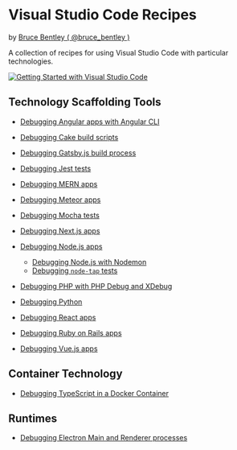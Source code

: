 # Visual Studio Code Recipes

by [Bruce Bentley ( @bruce_bentley )](https://github.com/brucebentley/)

A collection of recipes for using Visual Studio Code with particular technologies.

[![Getting Started with Visual Studio Code](http://img.youtube.com/vi/Sdg0ef2PpBw/0.jpg)](http://www.youtube.com/watch?v=Sdg0ef2PpBw "Getting Started with Visual Studio Code")

## Technology Scaffolding Tools

+ [Debugging Angular apps with Angular CLI][Debugging Angular apps with Angular CLI]

+ [Debugging Cake build scripts][Debugging Cake build scripts]

+ [Debugging Gatsby.js build process][Debugging Gatsby.js build process]

+ [Debugging Jest tests][Debugging Jest tests]

+ [Debugging MERN apps][Debugging MERN apps]

+ [Debugging Meteor apps][Debugging Meteor apps]

+ [Debugging Mocha tests][Debugging Mocha tests]

+ [Debugging Next.js apps][Debugging Next.js apps]

+ [Debugging Node.js apps][Debugging Node.js apps]
  + [Debugging Node.js with Nodemon][Debugging Node.js with Nodemon]
  + [Debugging `node-tap` tests][Debugging node-tap tests]

+ [Debugging PHP with PHP Debug and XDebug][Debugging PHP with PHP Debug and XDebug]

+ [Debugging Python][Debugging Python]

+ [Debugging React apps][Debugging React.js apps]

+ [Debugging Ruby on Rails apps][Debugging Ruby on Rails apps]

+ [Debugging Vue.js apps][Debugging Vue.js apps]

## Container Technology

+ [Debugging TypeScript in a Docker Container][Debugging TypeScript in a Docker Container]

## Runtimes

+ [Debugging Electron Main and Renderer processes][Debugging Electron Main and Renderer processes]


[Debugging MERN apps]: https://github.com/weinand/vscode-recipes/tree/master/MERN-Starter
[Debugging Angular apps with Angular CLI]: https://github.com/weinand/vscode-recipes/tree/master/Angular-CLI
[Debugging Next.js apps]: https://github.com/brucebentley/vscode-recipes/tree/master/Next.js
[Debugging Meteor apps]: https://github.com/brucebentley/vscode-recipes/tree/master/Meteor
[Debugging Node.js apps]: https://github.com/brucebentley/vscode-recipes/tree/master/Node.js
[Debugging Node.js with Nodemon]: https://github.com/brucebentley/vscode-recipes/tree/master/Node.js/Nodemon
[Debugging node-tap tests]: https://github.com/brucebentley/vscode-recipes/tree/master/Node.js/debugging-node-tap-tests
[Debugging React.js apps]: https://github.com/brucebentley/vscode-recipes/tree/master/React.js
[Debugging Vue.js apps]: https://github.com/brucebentley/vscode-recipes/tree/master/Vue.js-CLI
[Debugging Mocha tests]: https://github.com/brucebentley/vscode-recipes/tree/master/debugging-Mocha-tests
[Debugging Jest tests]: https://github.com/brucebentley/vscode-recipes/tree/master/debugging-Jest-tests
[Debugging Ruby on Rails apps]: https://github.com/brucebentley/vscode-recipes/tree/master/Ruby-on-Rails
[Debugging PHP with PHP Debug and XDebug]: https://github.com/brucebentley/vscode-recipes/tree/master/PHP
[Debugging Gatsby.js build process]: https://github.com/brucebentley/vscode-recipes/tree/master/Gatsby.js
[Debugging Cake build scripts]: https://github.com/brucebentley/vscode-recipes/tree/master/debugging-Cake-scripts
[Debugging Python]: https://github.com/brucebentley/vscode-recipes/tree/master/Python
[Debugging TypeScript in a Docker Container]: https://github.com/weinand/vscode-recipes/tree/master/Docker-Typescript
[Debugging Electron Main and Renderer processes]: https://github.com/brucebentley/vscode-recipes/blob/master/Electron
